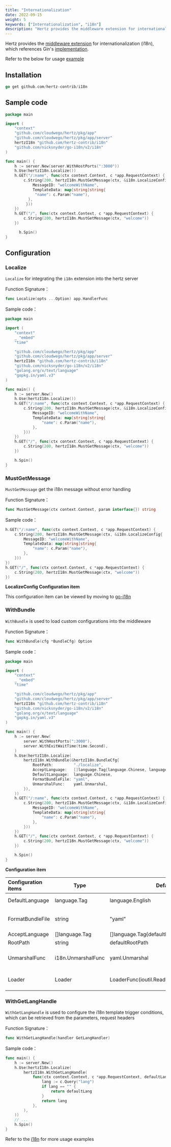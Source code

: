 ```yaml
---
title: "Internationalization"
date: 2022-09-15
weight: 5
keywords: ["Internationalization", "i18n"]
description: "Hertz provides the middleware extension for internationalization (i18n)."
---
```


Hertz provides the [middleware extension](https://github.com/hertz-contrib/i18n) for internationalization (i18n), which references Gin's [implementation](https://github.com/gin-contrib/i18n).

Refer to the below for usage [example](https://github.com/hertz-contrib/i18n/tree/main/example)

## Installation

```go
go get github.com/hertz-contrib/i18n
```

## Sample code

```go
package main

import (
    "context"
    "github.com/cloudwego/hertz/pkg/app"
    "github.com/cloudwego/hertz/pkg/app/server"
    hertzI18n "github.com/hertz-contrib/i18n"
    "github.com/nicksnyder/go-i18n/v2/i18n"
)

func main() {
    h := server.New(server.WithHostPorts(":3000"))
    h.Use(hertzI18n.Localize())
    h.GET("/:name", func(ctx context.Context, c *app.RequestContext) {
        c.String(200, hertzI18n.MustGetMessage(ctx, &i18n.LocalizeConfig{
            MessageID: "welcomeWithName",
            TemplateData: map[string]string{
             "name": c.Param("name"),
          },
         }))
    })
	h.GET("/", func(ctx context.Context, c *app.RequestContext) {
        c.String(200, hertzI18n.MustGetMessage(ctx, "welcome"))
	})

      h.Spin()
}
```

## Configuration

### Localize

`Localize` for integrating the `i18n` extension into the hertz server

Function Signature：

```go
func Localize(opts ...Option) app.HandlerFunc
```

Sample code：

```go
package main

import (
    "context"
    _ "embed"
    "time"

    "github.com/cloudwego/hertz/pkg/app"
    "github.com/cloudwego/hertz/pkg/app/server"
    hertzI18n "github.com/hertz-contrib/i18n"
    "github.com/nicksnyder/go-i18n/v2/i18n"
    "golang.org/x/text/language"
    "gopkg.in/yaml.v3"
)

func main() {
    h := server.New()
    h.Use(hertzI18n.Localize())
    h.GET("/:name", func(ctx context.Context, c *app.RequestContext) {
        c.String(200, hertzI18n.MustGetMessage(ctx, &i18n.LocalizeConfig{
            MessageID: "welcomeWithName",
            TemplateData: map[string]string{
                "name": c.Param("name"),
            },
        }))
    })
    h.GET("/", func(ctx context.Context, c *app.RequestContext) {
        c.String(200, hertzI18n.MustGetMessage(ctx, "welcome"))
    })

    h.Spin()
}
```

### MustGetMessage

`MustGetMessage` get the i18n message without error handling

Function Signature：

```go
func MustGetMessage(ctx context.Context, param interface{}) string
```

Sample code：

```go
h.GET("/:name", func(ctx context.Context, c *app.RequestContext) {
	c.String(200, hertzI18n.MustGetMessage(ctx, &i18n.LocalizeConfig{
		MessageID: "welcomeWithName",
		TemplateData: map[string]string{
			"name": c.Param("name"),
		},
	}))
})
h.GET("/", func(ctx context.Context, c *app.RequestContext) {
	c.String(200, hertzI18n.MustGetMessage(ctx, "welcome"))
})

```

**LocalizeConfig Configuration item**

This configuration item can be viewed by moving to [go-i18n](https://github.com/nicksnyder/go-i18n/blob/main/v2/i18n/localizer.go#L53)

### WithBundle

`WithBundle` is used to load custom configurations into the middleware

Function Signature：

```go
func WithBundle(cfg *BundleCfg) Option
```

Sample code：

```go
package main

import (
    "context"
    _ "embed"
    "time"

    "github.com/cloudwego/hertz/pkg/app"
    "github.com/cloudwego/hertz/pkg/app/server"
    hertzI18n "github.com/hertz-contrib/i18n"
    "github.com/nicksnyder/go-i18n/v2/i18n"
    "golang.org/x/text/language"
    "gopkg.in/yaml.v3"
)

func main() {
    h := server.New(
        server.WithHostPorts(":3000"),
        server.WithExitWaitTime(time.Second),
    )
    h.Use(hertzI18n.Localize(
        hertzI18n.WithBundle(&hertzI18n.BundleCfg{
            RootPath:         "./localize",
            AcceptLanguage:   []language.Tag{language.Chinese, language.English},
            DefaultLanguage:  language.Chinese,
            FormatBundleFile: "yaml",
            UnmarshalFunc:    yaml.Unmarshal,
        }),
    ))
    h.GET("/:name", func(ctx context.Context, c *app.RequestContext) {
        c.String(200, hertzI18n.MustGetMessage(ctx, &i18n.LocalizeConfig{
            MessageID: "welcomeWithName",
            TemplateData: map[string]string{
                "name": c.Param("name"),
            },
        }))
    })
    h.GET("/", func(ctx context.Context, c *app.RequestContext) {
        c.String(200, hertzI18n.MustGetMessage(ctx, "welcome"))
    })

    h.Spin()
}
```

**Configuration item**

| Configuration items | Type               | Default value                                    | Description                                                       |
| :------------------ | ------------------ | ------------------------------------------------ | ----------------------------------------------------------------- |
| DefaultLanguage     | language.Tag       | language.English                                 | Default conversion language type                                  |
| FormatBundleFile    | string             | "yaml"                                           | Convert file template types，For example yaml, json               |
| AcceptLanguage      | []language.Tag     | []language.Tag{defaultLanguage,language.Chinese} | Receiving conversion type                                         |
| RootPath            | string             | defaultRootPath                                  | Template file directory                                           |
| UnmarshalFunc       | i18n.UnmarshalFunc | yaml.Unmarshal                                   | Template file decoding functions，For example: yaml.Unmarshal     |
| Loader              | Loader             | LoaderFunc(ioutil.ReadFile)                      | File reading functions, For example : LoaderFunc(ioutil.ReadFile) |

### WithGetLangHandle

`WithGetLangHandle` is used to configure the i18n template trigger conditions, which can be retrieved from the parameters, request headers

Function Signature：

```go
func WithGetLangHandle(handler GetLangHandler)
```

Sample code：

```go
func main() {
    h := server.New()
	h.Use(hertzI18n.Localize(
		hertzI18n.WithGetLangHandle(
			func(ctx context.Context, c *app.RequestContext, defaultLang string) string {
				lang := c.Query("lang")
				if lang == "" {
					return defaultLang
				}
				return lang
			},
		),
	))
	// ...
    h.Spin()
}
```

Refer to the [i18n](https://github.com/hertz-contrib/i18n/) for more usage examples
